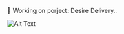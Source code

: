 🔭 Working on porject: Desire Delivery..

![Alt Text](https://media.giphy.com/media/giKklFontfveZrNXjz/giphy.gif?cid=ecf05e47bcky9knnoet409uizs12pdrqw3mn334uuzurewvj&rid=giphy.gif)
<!--
**MohammadAslamUddin/MohammadAslamUddin** is a ✨ _special_ ✨ repository because its `README.md` (this file) appears on your GitHub profile.

Here are some ideas to get you started:

- 🔭 I’m currently working on ...
- 🌱 I’m currently learning ...
- 👯 I’m looking to collaborate on ...
- 🤔 I’m looking for help with ...
- 💬 Ask me about ...
- 📫 How to reach me: ...
- 😄 Pronouns: ...
- ⚡ Fun fact: ...
-->
